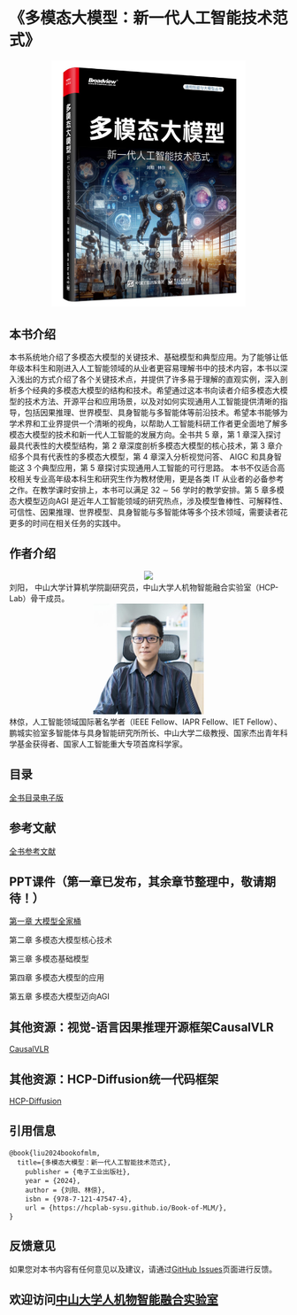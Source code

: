 # 《多模态大模型：新一代人工智能技术范式》

<div align=center>
<img src="Cover.jpg"  width="350"/>
</div>

## 本书介绍

本书系统地介绍了多模态大模型的关键技术、基础模型和典型应用。为了能够让低年级本科生和刚进入人工智能领域的从业者更容易理解书中的技术内容，本书以深入浅出的方式介绍了各个关键技术点，并提供了许多易于理解的直观实例，深入剖析多个经典的多模态大模型的结构和技术。希望通过这本书向读者介绍多模态大模型的技术方法、开源平台和应用场景，以及对如何实现通用人工智能提供清晰的指导，包括因果推理、世界模型、具身智能与多智能体等前沿技术。希望本书能够为学术界和工业界提供一个清晰的视角，以帮助人工智能科研工作者更全面地了解多模态大模型的技术和新一代人工智能的发展方向。全书共 5 章，第 1 章深入探讨最具代表性的大模型结构，第 2 章深度剖析多模态大模型的核心技术，第 3 章介绍多个具有代表性的多模态大模型，第 4 章深入分析视觉问答、 AIGC 和具身智能这 3 个典型应用，第 5 章探讨实现通用人工智能的可行思路。
本书不仅适合高校相关专业高年级本科生和研究生作为教材使用，更是各类 IT 从业者的必备参考之作。在教学课时安排上，本书可以满足 32 ∼ 56 学时的教学安排。第 5 章多模态大模型迈向AGI 是近年人工智能领域的研究热点，涉及模型鲁棒性、可解释性、可信性、因果推理、世界模型、具身智能与多智能体等多个技术领域，需要读者花更多的时间在相关任务的实践中。

## 作者介绍
<div align=center>
<img src="YangLiu.jpg"  width="200"/>
</div>
刘阳， 中山大学计算机学院副研究员，中山大学人机物智能融合实验室（HCP-Lab）骨干成员。
<div align=center>
<img src="LiangLin.jpg"  width="200"/>
</div>
林倞，人工智能领域国际著名学者（IEEE Fellow、IAPR Fellow、IET Fellow）、鹏城实验室多智能体与具身智能研究所所长、中山大学二级教授、国家杰出青年科学基金获得者、国家人工智能重大专项首席科学家。

## 目录
[全书目录电子版](https://raw.githubusercontent.com/HCPLab-SYSU/Book-of-MLM/main/Catalogue.pdf)

## 参考文献
[全书参考文献](https://raw.githubusercontent.com/HCPLab-SYSU/Book-of-MLM/main/Reference.pdf)

## PPT课件（第一章已发布，其余章节整理中，敬请期待！）

[第一章 大模型全家桶](https://raw.githubusercontent.com/HCPLab-SYSU/Book-of-MLM/main/chapter1.pptx)      

第二章 多模态大模型核心技术     

第三章 多模态基础模型    

第四章 多模态大模型的应用    

第五章 多模态大模型迈向AGI   

## 其他资源：视觉-语言因果推理开源框架CausalVLR
[CausalVLR](https://github.com/HCPLab-SYSU/CausalVLR)

## 其他资源：HCP-Diffusion统一代码框架
[HCP-Diffusion](https://github.com/IrisRainbowNeko/HCP-Diffusion)

## 引用信息
```
@book{liu2024bookofmlm,
  title={多模态大模型：新一代人工智能技术范式},
    publisher = {电子工业出版社},
    year = {2024},
    author = {刘阳、林倞},
    isbn = {978-7-121-47547-4},
    url = {https://hcplab-sysu.github.io/Book-of-MLM/},
}
```
## 反馈意见
如果您对本书内容有任何意见以及建议，请通过[GitHub Issues](https://github.com/HCPLab-SYSU/Book-of-MLM/issues)页面进行反馈。

## 欢迎访问[中山大学人机物智能融合实验室](https://www.sysu-hcp.net)


